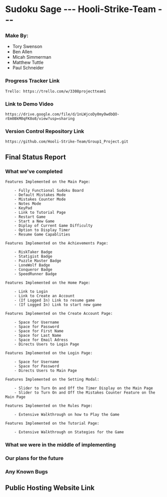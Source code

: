 # Sudoku Sage  --- Hooli-Strike-Team --- # 

### Make By:

* Tory Swenson 
* Ben Allen 
* Micah Simmerman 
* Matthew Tuttle
* Paul Schneider

### Progress Tracker Link 
    Trello: https://trello.com/w/3308projectteam1
    
    
### Link to Demo Video 
    https://drive.google.com/file/d/1nLWjcoDy0myOwdbQO-rEm0BkM0qFK8o8/view?usp=sharing
    

### Version Control Repository Link 
    https://github.com/Hooli-Strike-Team/Group1_Project.git
    
    
## Final Status Report


### What we've completed ###

    Features Implemented on the Main Page:
    
        - Fully Functional Sudoku Board 
        - Default Mistakes Mode
        - Mistakes Counter Mode 
        - Notes Mode 
        - KeyPad 
        - Link to Tutorial Page
        - Restart Game 
        - Start a New Game  
        - Diplay of Current Game Difficulty 
        - Option to Display Timer 
        - Resume Game Capablities 
        
    Features Implemented on the Achievements Page:
    
        - RiskTaker Badge 
        - Statigist Badge
        - Puzzle Master Badge 
        - LoneWolf Badge 
        - Conqueror Badge 
        - SpeedRunner Badge
        
    Features Implemented on the Home Page:
    
        - Link to Login 
        - Link to Create an Account
        - (If Logged In) Link to resume game
        - (If Logged In) Link to start new game 
        
    Features Implemented on the Create Account Page:
        
        - Space for Username 
        - Space for Password
        - Space for First Name 
        - Space for Last Name 
        - Space for Email Adress
        - Directs Users to Login Page
        
    Features Implemented on the Login Page: 
        
        - Space for Username 
        - Space for Password 
        - Directs Users to Main Page
        
    Features Implemented on the Setting Modal:
        
        - Slider to Turn On and Off the Timer Display on the Main Page
        - Slider to Turn On and Off the Mistakes Counter Feature on the Main Page
        
    Features Implemented on the Rules Page: 
        
        - Extensive Walkthrough on how to Play the Game 
        
    Features Implemented on the Tutorial Page:
        
        - Extensive Walkthrough on Stategies for the Game
        
    
### What we were in the middle of implementing ### 



### Our plans for the future ### 


### Any Known Bugs ### 


## Public Hosting Website Link 

    
                      
    
    
    